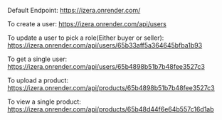 Default Endpoint: https://izera.onrender.com/

To create a user: https://izera.onrender.com/api/users

To update a user to pick a role(Either buyer or seller): https://izera.onrender.com/api/users/65b33aff5a364645bfba1b93

To get a single user: https://izera.onrender.com/api/users/65b4898b51b7b48fee3527c3

To upload a product: https://izera.onrender.com/api/products/65b4898b51b7b48fee3527c3

To view a single product: https://izera.onrender.com/api/products/65b48d44f6e64b557c16d1ab
